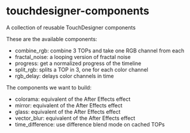 # touchdesigner-components

A collection of reusable TouchDesigner components

These are the available components:

- combine_rgb: combine 3 TOPs and take one RGB channel from each
- fractal_noise: a looping version of fractal noise
- progress: get a normalized progress of the timeline
- split_rgb: splits a TOP in 3, one for each color channel
- rgb_delay: delays color channels in time

The components we want to build:

- colorama: equivalent of the After Effects effect
- mirror: equivalent of the After Effects effect
- glass: equivalent of the After Effects effect
- vector_blur: equivalent of the After Effects effect
- time_difference: use difference blend mode on cached TOPs

